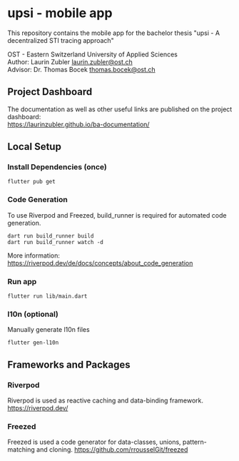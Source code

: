 # upsi - mobile app
This repository contains the mobile app for the bachelor thesis "upsi - A decentralized STI tracing approach"

OST - Eastern Switzerland University of Applied Sciences  
Author: Laurin Zubler [laurin.zubler@ost.ch](mailto:laurin.zubler@ost.ch)  
Advisor: Dr. Thomas Bocek [thomas.bocek@ost.ch](mailto:thomas.bocek@ost.ch)

## Project Dashboard
The documentation as well as other useful links are published on the project dashboard:  
https://laurinzubler.github.io/ba-documentation/

## Local Setup
### Install Dependencies (once)
```shell
flutter pub get
```

### Code Generation
To use Riverpod and Freezed, build_runner is required for automated code generation.
```shell
dart run build_runner build
dart run build_runner watch -d
```
More information: https://riverpod.dev/de/docs/concepts/about_code_generation

### Run app
```shell
flutter run lib/main.dart
```

### l10n (optional)
Manually generate l10n files
```shell
flutter gen-l10n
```

## Frameworks and Packages
### Riverpod
Riverpod is used as reactive caching and data-binding framework. https://riverpod.dev/

### Freezed
Freezed is used a code generator for data-classes, unions, pattern-matching and cloning. https://github.com/rrousselGit/freezed
